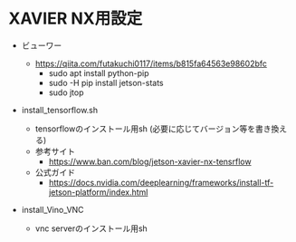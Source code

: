 # XAVIER NX用設定

- ビューワー
  - https://qiita.com/futakuchi0117/items/b815fa64563e98602bfc
    - sudo apt install python-pip
    - sudo -H pip install jetson-stats
    - sudo jtop

- install_tensorflow.sh
  - tensorflowのインストール用sh (必要に応じてバージョン等を書き換える)
  - 参考サイト
    - https://www.ban.com/blog/jetson-xavier-nx-tensrflow
  - 公式ガイド
    - https://docs.nvidia.com/deeplearning/frameworks/install-tf-jetson-platform/index.html

- install_Vino_VNC
  - vnc serverのインストール用sh